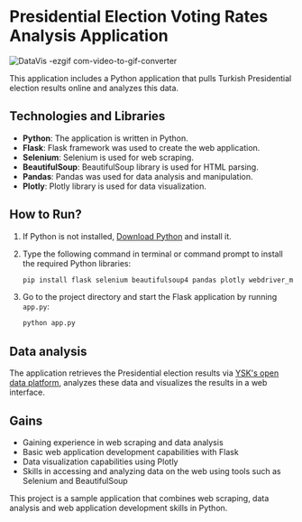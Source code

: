 # Presidential Election Voting Rates Analysis Application
![DataVis -ezgif com-video-to-gif-converter](https://github.com/nuhaydogdu/Flask-Application1/assets/81580228/9ded7b51-8fa9-4d41-96df-15d8b0e54847)

This application includes a Python application that pulls Turkish Presidential election results online and analyzes this data.

## Technologies and Libraries

- **Python**: The application is written in Python.
- **Flask**: Flask framework was used to create the web application.
- **Selenium**: Selenium is used for web scraping.
- **BeautifulSoup**: BeautifulSoup library is used for HTML parsing.
- **Pandas**: Pandas was used for data analysis and manipulation.
- **Plotly**: Plotly library is used for data visualization.

## How to Run?

1. If Python is not installed, [Download Python](https://www.python.org/downloads/) and install it.
2. Type the following command in terminal or command prompt to install the required Python libraries:

     ```bash
     pip install flask selenium beautifulsoup4 pandas plotly webdriver_manager
     ```

3. Go to the project directory and start the Flask application by running `app.py`:

     ```bash
     python app.py
     ```

## Data analysis

The application retrieves the Presidential election results via [YSK's open data platform](https://acikveri.ysk.gov.tr), analyzes these data and visualizes the results in a web interface.

## Gains

- Gaining experience in web scraping and data analysis
- Basic web application development capabilities with Flask
- Data visualization capabilities using Plotly
- Skills in accessing and analyzing data on the web using tools such as Selenium and BeautifulSoup

This project is a sample application that combines web scraping, data analysis and web application development skills in Python.
